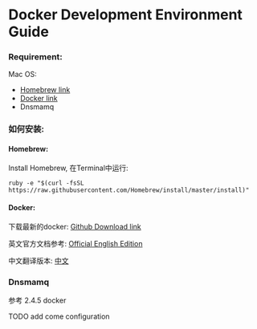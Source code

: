 Docker Development Environment Guide
====================================

### Requirement:

Mac OS:
* [Homebrew link](http://brew.sh/)
* [Docker link](http://www.docker.com)
* Dnsmamq

### 如何安装:

#### Homebrew:

Install Homebrew, 在Terminal中运行:

    ruby -e "$(curl -fsSL https://raw.githubusercontent.com/Homebrew/install/master/install)"

#### Docker:

下载最新的docker:
[Github Download link](https://github.com/boot2docker/osx-installer/releases/)

英文官方文档参考:
[Official English Edition](https://docs.docker.com/installation/mac/)

中文翻译版本:
[中文](http://www.widuu.com/chinese_docker)

### Dnsmamq

参考 2.4.5 docker

TODO add come configuration
















